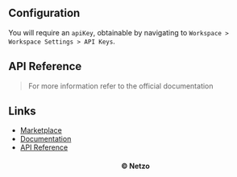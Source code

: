 ## Configuration

You will require an `apiKey`, obtainable by navigating to
`Workspace > Workspace Settings > API Keys`.

## API Reference

> For more information refer to the official documentation

## Links

- [Marketplace](https://app.netzo.io/resources/resource-http-netzo)
- [Documentation](https://netzo.io/docs/netzo-api/overview)
- [API Reference](https://api.netzo.io/docs/)

<div align="center">
  <h4>© Netzo</h4>
</div>
